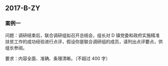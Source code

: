 ## 2017-B-ZY

### 案例一

问题：调研结束后，联合调研组拟召开总结会，组长对 D 镇党委和政府实施精准扶贫工作的成功经验进行点评，假设你是联合调研组的成员，请列出点评要点，供组长参阅。

要求：内容全面、准确、条理清晰。（不超过 400 字）

